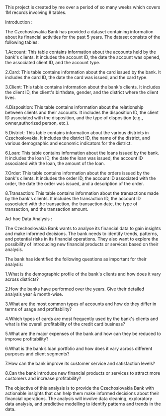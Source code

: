 
This project is created by me over a period of so many weeks which covers 1M records involving 8 tables.

Introduction :

The Czechoslovakia Bank has provided a dataset containing information about its financial activities for the past 5 years. The dataset consists of the following tables:

1.Account: This table contains information about the accounts held by the bank's clients. It includes the account ID, the date the account was opened, the associated client ID, and the account type.

2.Card: This table contains information about the card issued by the bank. It includes the card ID, the date the card was issued, and the card type.

3.Client: This table contains information about the bank's clients. It includes the client ID, the client's birthdate, gender, and the district where the client lives.

4.Disposition: This table contains information about the relationship between clients and their accounts. It includes the disposition ID, the client ID associated with the disposition, and the type of disposition (e.g., owner,authorized person, etc.).

5.District: This table contains information about the various districts in Czechoslovakia. It includes the district ID, the name of the district, and various demographic and economic indicators for the district.

6.Loan: This table contains information about the loans issued by the bank. It includes the loan ID, the date the loan was issued, the account ID associated with the loan, the amount of the loan.

7.Order: This table contains information about the orders issued by the bank's clients. It includes the order ID, the account ID associated with the order, the date the order was issued, and a description of the order.

8.Transaction: This table contains information about the transactions made by the bank's clients. It includes the transaction ID, the account ID associated with the transaction, the transaction date, the type of transaction, and the transaction amount.

Ad-hoc Data Analysis :

The Czechoslovakia Bank wants to analyse its financial data to gain insights and make informed decisions. The bank needs to identify trends, patterns, and potential risks in its financial operations. They also want to explore the possibility of introducing new financial products or services based on their analysis.

The bank has identified the following questions as important for their analysis:

1.What is the demographic profile of the bank's clients and how does it vary across districts?

2.How the banks have performed over the years. Give their detailed analysis year & month-wise.

3.What are the most common types of accounts and how do they differ in terms of usage and profitability?

4.Which types of cards are most frequently used by the bank's clients and what is the overall profitability of the credit card business?

5.What are the major expenses of the bank and how can they be reduced to improve profitability?

6.What is the bank’s loan portfolio and how does it vary across different purposes and client segments?

7.How can the bank improve its customer service and satisfaction levels?

8.Can the bank introduce new financial products or services to attract more customers and increase profitability?

The objective of this analysis is to provide the Czechoslovakia Bank with actionable insights that can help them make informed decisions about their financial operations. The analysis will involve data cleaning, exploratory data analysis, and predictive modelling to identify patterns and trends in the data.
